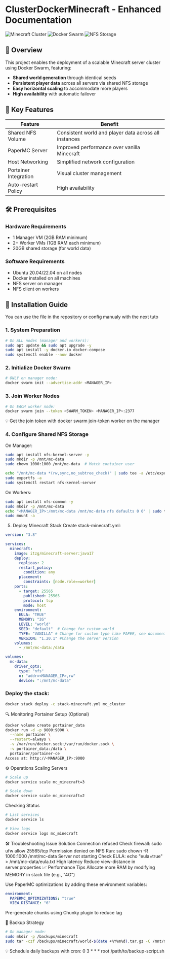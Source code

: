 # ClusterDockerMinecraft - Enhanced Documentation
![Minecraft Cluster](https://img.shields.io/badge/Minecraft-Cluster-brightgreen) ![Docker Swarm](https://img.shields.io/badge/Docker-Swarm-blue) ![NFS Storage](https://img.shields.io/badge/Storage-NFS-orange)

## 🌟 Overview

This project enables the deployment of a scalable Minecraft server cluster using Docker Swarm, featuring:

- **Shared world generation** through identical seeds
- **Persistent player data** across all servers via shared NFS storage
- **Easy horizontal scaling** to accommodate more players
- **High availability** with automatic failover

## 🚀 Key Features

| Feature | Benefit |
|---------|---------|
| Shared NFS Volume | Consistent world and player data across all instances |
| PaperMC Server | Improved performance over vanilla Minecraft |
| Host Networking | Simplified network configuration |
| Portainer Integration | Visual cluster management |
| Auto-restart Policy | High availability |
## 🛠️ Prerequisites

### Hardware Requirements
- 1 Manager VM (2GB RAM minimum)
- 2+ Worker VMs (1GB RAM each minimum)
- 20GB shared storage (for world data)

### Software Requirements
- Ubuntu 20.04/22.04 on all nodes
- Docker installed on all machines
- NFS server on manager
- NFS client on workers

## 🧰 Installation Guide
You can use the file in the repository or config manualy with the next tuto 
### 1. System Preparation

```bash
# On ALL nodes (manager and workers):
sudo apt update && sudo apt upgrade -y
sudo apt install -y docker.io docker-compose
sudo systemctl enable --now docker
```
### 2. Initialize Docker Swarm
```bash
# ONLY on manager node:
docker swarm init --advertise-addr <MANAGER_IP>
```
### 3. Join Worker Nodes
```bash
# On EACH worker node:
docker swarm join --token <SWARM_TOKEN> <MANAGER_IP>:2377
```
💡 Get the join token with docker swarm join-token worker on the manager

### 4. Configure Shared NFS Storage
On Manager:
```bash
sudo apt install nfs-kernel-server -y
sudo mkdir -p /mnt/mc-data
sudo chown 1000:1000 /mnt/mc-data  # Match container user

echo "/mnt/mc-data *(rw,sync,no_subtree_check)" | sudo tee -a /etc/exports
sudo exportfs -a
sudo systemctl restart nfs-kernel-server
```
On Workers:
```bash
sudo apt install nfs-common -y
sudo mkdir -p /mnt/mc-data
echo "<MANAGER_IP>:/mnt/mc-data /mnt/mc-data nfs defaults 0 0" | sudo tee -a /etc/fstab
sudo mount -a
```
5. Deploy Minecraft Stack
Create stack-minecraft.yml:

```yaml
version: "3.8"

services:
  minecraft:
    image: itzg/minecraft-server:java17
    deploy:
      replicas: 2
      restart_policy:
        condition: any
      placement:
        constraints: [node.role==worker]
    ports:
      - target: 25565
        published: 25565
        protocol: tcp
        mode: host
    environment:
      EULA: "TRUE"
      MEMORY: "2G"
      LEVEL: "world"
      SEED: "default"  # Change for custom world
      TYPE: "VANILLA" # Change for custom type like PAPER, see documentation
      VERSION: "1.20.1" #Change the server version
    volumes:
      - /mnt/mc-data:/data

volumes:
  mc-data:
    driver_opts:
      type: "nfs"
      o: "addr=<MANAGER_IP>,rw"
      device: ":/mnt/mc-data"
```
### Deploy the stack:

```bash
docker stack deploy -c stack-minecraft.yml mc_cluster
```
🔍 Monitoring
Portainer Setup (Optional)
```bash
docker volume create portainer_data
docker run -d -p 9000:9000 \
  --name portainer \
  --restart=always \
  -v /var/run/docker.sock:/var/run/docker.sock \
  -v portainer_data:/data \
  portainer/portainer-ce
Access at: http://<MANAGER_IP>:9000
```
⚙️ Operations
Scaling Servers
```bash
# Scale up
docker service scale mc_minecraft=3

# Scale down
docker service scale mc_minecraft=2
```
Checking Status
```bash
# List services
docker service ls

# View logs
docker service logs mc_minecraft
```
🛠️ Troubleshooting
Issue	Solution
Connection refused	Check firewall: sudo ufw allow 25565/tcp
Permission denied on NFS	Run: sudo chown -R 1000:1000 /mnt/mc-data
Server not starting	Check EULA: echo "eula=true" > /mnt/mc-data/eula.txt
High latency	Reduce view-distance in server.properties
📈 Performance Tips
Allocate more RAM by modifying MEMORY in stack file (e.g., "4G")

Use PaperMC optimizations by adding these environment variables:

```yaml
environment:
  PAPERMC_OPTIMIZATIONS: "true"
  VIEW_DISTANCE: "6"
```
Pre-generate chunks using Chunky plugin to reduce lag

🔄 Backup Strategy
```bash
# On manager node:
sudo mkdir -p /backups/minecraft
sudo tar -czf /backups/minecraft/world-$(date +%Y%m%d).tar.gz -C /mnt/mc-data world/
```
💡 Schedule daily backups with cron: 0 3 * * * root /path/to/backup-script.sh
